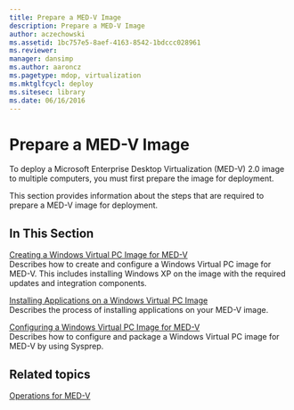 ```yaml
---
title: Prepare a MED-V Image
description: Prepare a MED-V Image
author: aczechowski
ms.assetid: 1bc757e5-8aef-4163-8542-1bdccc028961
ms.reviewer: 
manager: dansimp
ms.author: aaroncz
ms.pagetype: mdop, virtualization
ms.mktglfcycl: deploy
ms.sitesec: library
ms.date: 06/16/2016
---
```



# Prepare a MED-V Image


To deploy a Microsoft Enterprise Desktop Virtualization (MED-V) 2.0 image to multiple computers, you must first prepare the image for deployment.

This section provides information about the steps that are required to prepare a MED-V image for deployment.

## In This Section


<a href="" id="creating-a-windows-virtual-pc-image-for-med-v"></a>[Creating a Windows Virtual PC Image for MED-V](creating-a-windows-virtual-pc-image-for-med-v.md)  
Describes how to create and configure a Windows Virtual PC image for MED-V. This includes installing Windows XP on the image with the required updates and integration components.

<a href="" id="installing-applications-on-a-windows-virtual-pc-image"></a>[Installing Applications on a Windows Virtual PC Image](installing-applications-on-a-windows-virtual-pc-image.md)  
Describes the process of installing applications on your MED-V image.

<a href="" id="configuring-a-windows-virtual-pc-image-for-med-v"></a>[Configuring a Windows Virtual PC Image for MED-V](configuring-a-windows-virtual-pc-image-for-med-v.md)  
Describes how to configure and package a Windows Virtual PC image for MED-V by using Sysprep.

## Related topics


[Operations for MED-V](operations-for-med-v.md)

 

 





